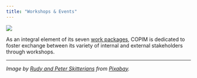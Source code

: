 ```yaml
---
title: "Workshops & Events"
---
```


![](https://www.copim.ac.uk/images/brushes-3129361-cropped.jpg)


As an integral element of its seven [work packages](https://www.copim.ac.uk/work-package/), COPIM is dedicated to foster exchange between its variety of internal and external stakeholders through workshops.




---

*Image by [Rudy and Peter Skitterians](https://pixabay.com/users/Skitterphoto-324082/) from [Pixabay](https://pixabay.com/).*
